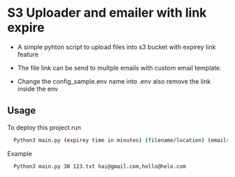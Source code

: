 
# S3 Uploader and emailer with link expire

- A simple pyhton script to upload files into s3 bucket with expirey link feature 
- The file link can be send to multple emails with custom email template.

- Change the config_sample.env name into .env also remove the link inside the env
## Usage

To deploy this project run

```bash
  Python3 main.py (expirey time in minutes) (filename/location) (emails seperated by commas)
```

Example
```bash
  Python3 main.py 30 123.txt hai@gmail.com,hello@helo.com
```
